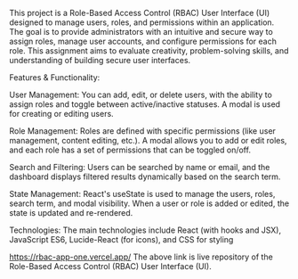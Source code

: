 This project is a Role-Based Access Control (RBAC) User Interface (UI) designed to manage users, roles, and permissions within an application. 
The goal is to provide administrators with an intuitive and secure way to assign roles, manage user accounts, and configure permissions for each role.
This assignment aims to evaluate creativity, problem-solving skills, and understanding of building secure user interfaces.

Features & Functionality:

User Management: You can add, edit, or delete users, with the ability to assign roles and toggle between active/inactive statuses. A modal is used for creating or editing users.

Role Management: Roles are defined with specific permissions (like user management, content editing, etc.).
                 A modal allows you to add or edit roles, and each role has a set of permissions that can be toggled on/off.

Search and Filtering: Users can be searched by name or email, and the dashboard displays filtered results dynamically based on the search term.

State Management: React's useState is used to manage the users, roles, search term, and modal visibility.
                  When a user or role is added or edited, the state is updated and re-rendered.

Technologies:
The main technologies include React (with hooks and JSX), JavaScript ES6, Lucide-React (for icons), and CSS for styling

https://rbac-app-one.vercel.app/ 
The above link is live repository of the Role-Based Access Control (RBAC) User Interface (UI).
